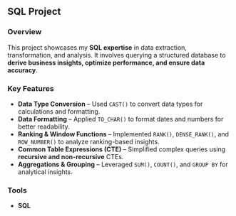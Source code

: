 ## SQL Project

### Overview
This project showcases my **SQL expertise** in data extraction, transformation, and analysis. It involves querying a structured database to **derive business insights, optimize performance, and ensure data accuracy**.

### Key Features
- **Data Type Conversion** – Used `CAST()` to convert data types for calculations and formatting.  
- **Data Formatting** – Applied `TO_CHAR()` to format dates and numbers for better readability.  
- **Ranking & Window Functions** – Implemented `RANK()`, `DENSE_RANK()`, and `ROW_NUMBER()` to analyze ranking-based insights.  
- **Common Table Expressions (CTE)** – Simplified complex queries using **recursive and non-recursive** CTEs.  
- **Aggregations & Grouping** – Leveraged `SUM()`, `COUNT()`, and `GROUP BY` for analytical insights.  

### Tools
- **SQL**

<!--
How to Use
Clone the repository
Import the provided dataset into your SQL environment
Run the queries in the SQL script to explore insights
Project Files
database_schema.sql – Contains the table structure
queries.sql – Includes optimized queries for analysis
insights_report.md – Summary of findings
--> 
